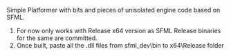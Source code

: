 
Simple Platformer with bits and pieces of unisolated engine code based on SFML.

1) For now only works with Release x64 version as SFML Release binaries for the same are committed.
2) Once built, paste all the .dll files from sfml_dev\bin to x64\Release folder

